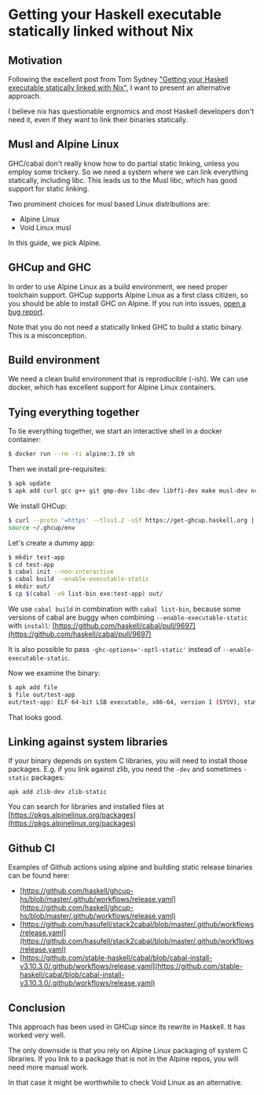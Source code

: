 # Getting your Haskell executable statically linked without Nix

## Motivation

Following the excellent post from Tom Sydney
["Getting your Haskell executable statically linked with Nix"](https://cs-syd.eu/posts/2024-04-20-static-linking-haskell-nix),
I want to present an alternative approach.

I believe nix has questionable ergnomics and most Haskell developers don't need it, even if they want
to link their binaries statically.

## Musl and Alpine Linux

GHC/cabal don't really know how to do partial static linking, unless you employ some trickery. So we need
a system where we can link everything statically, including libc. This leads us to the Musl libc, which
has good support for static linking.

Two prominent choices for musl based Linux distributions are:

* Alpine Linux
* Void Linux musl

In this guide, we pick Alpine.

## GHCup and GHC

In order to use Alpine Linux as a build environment, we need proper toolchain support.
GHCup supports Alpine Linux as a first class citizen, so you should be able to install
GHC on Alpine. If you run into issues, [open a bug report](https://github.com/haskell/ghcup-hs/issues/new).

Note that you do not need a statically linked GHC to build a static binary. This is a misconception.

## Build environment

We need a clean build environment that is reproducible (-ish). We can use docker, which
has excellent support for Alpine Linux containers.

## Tying everything together

To tie everything together, we start an interactive shell in a docker container:

```sh
$ docker run --rm -ti alpine:3.19 sh
```

Then we install pre-requisites:

```sh
$ apk update
$ apk add curl gcc g++ git gmp-dev libc-dev libffi-dev make musl-dev ncurses-dev perl tar xz
```

We install GHCup:

```sh
$ curl --proto '=https' --tlsv1.2 -sSf https://get-ghcup.haskell.org | BOOTSTRAP_HASKELL_NONINTERACTIVE=1 sh
source ~/.ghcup/env
```

Let's create a dummy app:

```sh
$ mkdir test-app
$ cd test-app
$ cabal init --non-interactive
$ cabal build --enable-executable-static
$ mkdir out/
$ cp $(cabal -v0 list-bin exe:test-app) out/
```

We use `cabal build` in combination with `cabal list-bin`, because some versions of cabal are buggy
when combining `--enable-executable-static` with `install`: [https://github.com/haskell/cabal/pull/9697](https://github.com/haskell/cabal/pull/9697)

It is also possible to pass `-ghc-options='-optl-static'` instead of `--enable-executable-static`.

Now we examine the binary:

```sh
$ apk add file
$ file out/test-app
out/test-app: ELF 64-bit LSB executable, x86-64, version 1 (SYSV), statically linked, BuildID[sha1]=ab54deda534ac8065f5e263e84f168fb46eb8227, with debug_info, not stripped
```

That looks good.

## Linking against system libraries

If your binary depends on system C libraries, you will need to install those packages. E.g. if you link against zlib, you
need the `-dev` and sometimes `-static` packages:

```
apk add zlib-dev zlib-static
```

You can search for libraries and installed files at [https://pkgs.alpinelinux.org/packages](https://pkgs.alpinelinux.org/packages)

## Github CI

Examples of Github actions using alpine and building static release binaries can be found here:

- [https://github.com/haskell/ghcup-hs/blob/master/.github/workflows/release.yaml](https://github.com/haskell/ghcup-hs/blob/master/.github/workflows/release.yaml)
- [https://github.com/hasufell/stack2cabal/blob/master/.github/workflows/release.yaml](https://github.com/hasufell/stack2cabal/blob/master/.github/workflows/release.yaml)
- [https://github.com/stable-haskell/cabal/blob/cabal-install-v3.10.3.0/.github/workflows/release.yaml](https://github.com/stable-haskell/cabal/blob/cabal-install-v3.10.3.0/.github/workflows/release.yaml)

## Conclusion

This approach has been used in GHCup since its rewrite in Haskell. It has worked very well.

The only downside is that you rely on Alpine Linux packaging of system C libraries. If you
link to a package that is not in the Alpine repos, you will need more manual work.

In that case it might be worthwhile to check Void Linux as an alternative.

